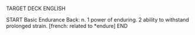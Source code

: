 TARGET DECK
ENGLISH

START
Basic
Endurance
Back: n. 1 power of enduring. 2 ability to withstand prolonged strain. [french: related to *endure]
END
